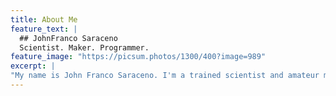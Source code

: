 ```yaml
---
title: About Me
feature_text: |
  ## JohnFranco Saraceno
  Scientist. Maker. Programmer.
feature_image: "https://picsum.photos/1300/400?image=989"
excerpt: |
"My name is John Franco Saraceno. I'm a trained scientist and amateur maker with years of experience building hobby electronics and developng environmental sensors."
---
```


